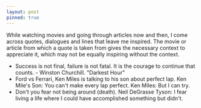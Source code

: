 ```yaml
---
layout: post
pinned: true
---
```

While watching movies and going through articles now and then, I come across quotes, dialogues and lines that leave me inspired. The movie or article from which a quote is taken from gives the necessary context to appreciate it, which may not be equally inspiring without the context.

- Success is not final, failure is not fatal. It is the courage to continue that counts. - Winston Churchill. "Darkest Hour"
- Ford vs Ferrari, Ken Miles is talking to his son about perfect lap. Ken Mile's Son: You can't make every lap perfect. Ken Miles: But I can try.
- Don't you fear not being around (death). Neil DeGrasse Tyson: I fear living a life where I could have accomplished something but didn't.
